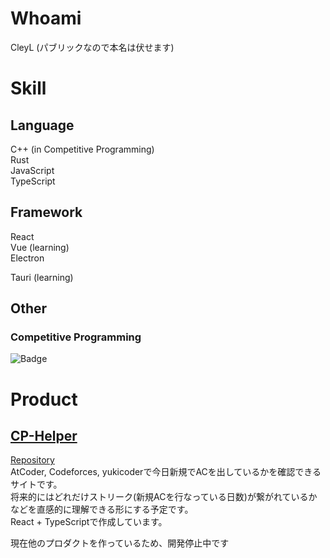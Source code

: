 # Whoami
CleyL (パブリックなので本名は伏せます)

# Skill
## Language
C++ (in Competitive Programming)  
Rust  
JavaScript  
TypeScript  


## Framework
React  
Vue (learning)  
Electron  

Tauri (learning)  

## Other
### Competitive Programming
![Badge](https://cp-logo.vercel.app/atcoder/CleyL)

# Product

## [CP-Helper](https://cp-helper.netlify.app/)
[Repository](https://github.com/luckylat/cp-helper-front)  
AtCoder, Codeforces, yukicoderで今日新規でACを出しているかを確認できるサイトです。  
将来的にはどれだけストリーク(新規ACを行なっている日数)が繋がれているかなどを直感的に理解できる形にする予定です。  
React + TypeScriptで作成しています。

現在他のプロダクトを作っているため、開発停止中です

